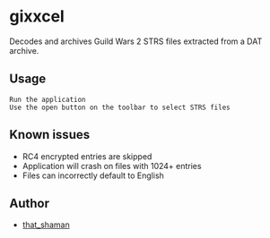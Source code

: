 gixxcel
=======

Decodes and archives Guild Wars 2 STRS files extracted from a DAT archive.

Usage
-----

    Run the application
    Use the open button on the toolbar to select STRS files

Known issues
------------

* RC4 encrypted entries are skipped
* Application will crash on files with 1024+ entries
* Files can incorrectly default to English

Author
-------

* [that_shaman](https://thatshaman.blogspot.com/)
